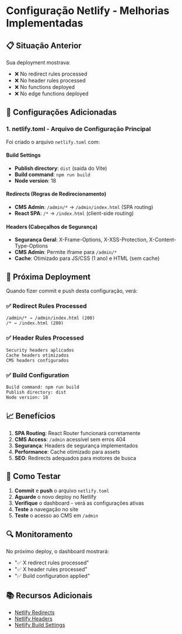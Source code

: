 # Configuração Netlify - Melhorias Implementadas

## 📋 Situação Anterior
Sua deployment mostrava:
- ❌ No redirect rules processed
- ❌ No header rules processed  
- ❌ No functions deployed
- ❌ No edge functions deployed

## 🔧 Configurações Adicionadas

### 1. **netlify.toml** - Arquivo de Configuração Principal
Foi criado o arquivo `netlify.toml` com:

#### Build Settings
- **Publish directory**: `dist` (saída do Vite)
- **Build command**: `npm run build`
- **Node version**: 18

#### Redirects (Regras de Redirecionamento)
- **CMS Admin**: `/admin/*` → `/admin/index.html` (SPA routing)
- **React SPA**: `/*` → `/index.html` (client-side routing)

#### Headers (Cabeçalhos de Segurança)
- **Segurança Geral**: X-Frame-Options, X-XSS-Protection, X-Content-Type-Options
- **CMS Admin**: Permite iframe para `/admin/*`  
- **Cache**: Otimizado para JS/CSS (1 ano) e HTML (sem cache)

## 🚀 Próxima Deployment

Quando fizer commit e push desta configuração, verá:

### ✅ Redirect Rules Processed
```
/admin/* → /admin/index.html (200)
/* → /index.html (200)
```

### ✅ Header Rules Processed
```
Security headers aplicados
Cache headers otimizados
CMS headers configurados
```

### ✅ Build Configuration
```
Build command: npm run build
Publish directory: dist
Node version: 18
```

## 📈 Benefícios

1. **SPA Routing**: React Router funcionará corretamente
2. **CMS Access**: `/admin` acessível sem erros 404
3. **Segurança**: Headers de segurança implementados
4. **Performance**: Cache otimizado para assets
5. **SEO**: Redirects adequados para motores de busca

## 🔄 Como Testar

1. **Commit** e **push** o arquivo `netlify.toml`
2. **Aguarde** o novo deploy no Netlify
3. **Verifique** o dashboard - verá as configurações ativas
4. **Teste** a navegação no site
5. **Teste** o acesso ao CMS em `/admin`

## 🔍 Monitoramento

No próximo deploy, o dashboard mostrará:
- "✅ X redirect rules processed"
- "✅ X header rules processed" 
- "✅ Build configuration applied"

## 📚 Recursos Adicionais

- [Netlify Redirects](https://docs.netlify.com/routing/redirects/)
- [Netlify Headers](https://docs.netlify.com/routing/headers/)
- [Netlify Build Settings](https://docs.netlify.com/configure-builds/file-based-configuration/)